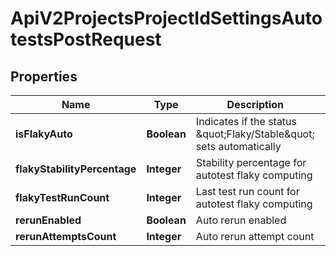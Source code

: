 

# ApiV2ProjectsProjectIdSettingsAutotestsPostRequest


## Properties

| Name | Type | Description | Notes |
|------------ | ------------- | ------------- | -------------|
|**isFlakyAuto** | **Boolean** | Indicates if the status \&quot;Flaky/Stable\&quot; sets automatically |  [optional] |
|**flakyStabilityPercentage** | **Integer** | Stability percentage for autotest flaky computing |  [optional] |
|**flakyTestRunCount** | **Integer** | Last test run count for autotest flaky computing |  [optional] |
|**rerunEnabled** | **Boolean** | Auto rerun enabled |  |
|**rerunAttemptsCount** | **Integer** | Auto rerun attempt count |  |



